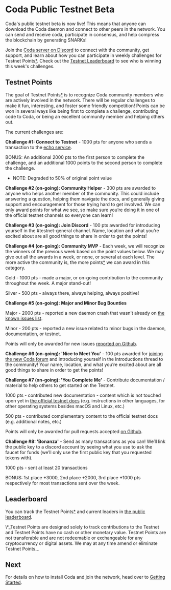 # Coda Public Testnet Beta

Coda's public testnet beta is now live! This means that anyone can download the Coda daemon and connect to other peers in the network. You can send and receive coda, participate in consensus, and help compress the blockchain by generating SNARKs!

Join the [Coda server on Discord](http://bit.ly/CodaDiscord) to connect with the community, get support, and learn about how you can participate in weekly challenges for Testnet Points[\*](#disclaimer). Check out the [Testnet Leaderboard](#leaderboard) to see who is winning this week's challenges.

## Testnet Points

The goal of Testnet Points[\*](#disclaimer) is to recognize Coda community members who are actively involved in the network. There will be regular challenges to make it fun, interesting, and foster some friendly competition! Points can be won in several ways like being first to complete a challenge, contributing code to Coda, or being an excellent community member and helping others out.

The current challenges are:

**Challenge #1: Connect to Testnet** - 1000 pts for anyone who sends a transaction to the [echo service](/docs/my-first-transaction/#make-a-payment).

BONUS: An additional 2000 pts to the first person to complete the challenge, and an additional 1000 points to the second person to complete the challenge.
  
  - NOTE: Degraded to 50% of original point value

**Challenge #2 (on-going): Community Helper** - 300 pts are awarded to anyone who helps another member of the community. This could include answering a question, helping them navigate the docs, and generally giving support and encouragement for those trying hard to get involved. We can only award points for what we see, so make sure you’re doing it in one of the official testnet channels so everyone can learn! 

**Challenge #3 (on-going): Join Discord** - 100 pts awarded for introducing yourself in the #testnet-general channel. Name, location and what you’re excited about are all good things to share in order to get the points!

**Challenge #4 (on-going): Community MVP** - Each week, we will recognize the winners of the previous week based on the point values below. We may give out all the awards in a week, or none, or several at each level. The more active the community is, the more points[\*](#disclaimer) we can award in this category.

Gold - 1000 pts - made a major, or on-going contribution to the community throughout the week. A major stand-out!

Silver - 500 pts - always there, always helping, always positive!

**Challenge #5 (on-going): Major and Minor Bug Bounties**

Major - 2000 pts - reported a new daemon crash that wasn’t already on [the known issues list](http://bit.ly/CodaKnownIssues).

Minor - 200 pts - reported a new issue related to minor bugs in the daemon, documentation, or testnet.

Points will only be awarded for new issues [reported on Github](https://github.com/codaprotocol/coda/issues).

**Challenge #6 (on-going): 'Nice to Meet You'** - 100 pts awarded for [joining the new Coda forum](https://forums.codaprotocol.com/) and introducing yourself in the Introductions thread to the community! Your name, location, and what you’re excited about are all good things to share in order to get the points!

**Challenge #7 (on-going): 'You Complete Me'** - Contribute documentation / material to help others to get started on the Testnet.

1000 pts - contributed new documentation - content which is not touched upon yet in [the official testnet docs](https://codaprotocol.com/docs/getting-started/) (e.g. instructions in other languages, for other operating systems besides macOS and Linux, etc.)

500 pts - contributed complementary content to the official testnet docs (e.g. additional notes, etc.)

Points will only be awarded for pull requests accepted [on Github](https://github.com/codaprotocol/coda/pulls).

**Challenge #8: 'Bonanza'** - Send as many transactions as you can! We’ll link the public key to a discord account by seeing what you use to ask the faucet for funds (we’ll only use the first public key that you requested tokens with).

1000 pts - sent at least 20 transactions

BONUS: 1st place +3000, 2nd place +2000, 3rd place +1000 pts respectively for most transactions sent over the week.

## Leaderboard

You can track the Testnet Points[\*](#disclaimer) and current leaders in [the public leaderboard](http://bit.ly/TestnetBetaLeaderboard).

<span id="disclaimer">
\*_Testnet Points are designed solely to track contributions to the Testnet and Testnet Points have no cash or other monetary value. Testnet Points are not transferable and are not redeemable or exchangeable for any cryptocurrency or digital assets. We may at any time amend or eliminate Testnet Points._
</span>

## Next

For details on how to install Coda and join the network, head over to [Getting Started](/docs/getting-started/).